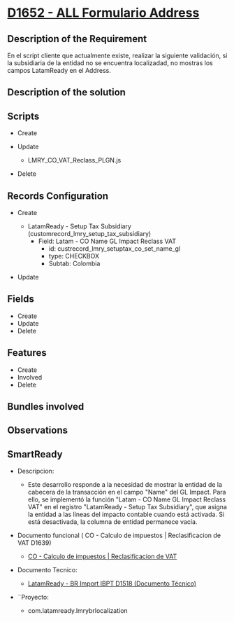# [D1652 - ALL Formulario Address]()

## Description of the Requirement

En el script cliente que actualmente existe, realizar la siguiente validación, si la subsidiaria de la entidad no se encuentra localizadad, no mostras los campos LatamReady en el Address.


## Description of the solution


## Scripts
+ Create

+ Update
    + LMRY_CO_VAT_Reclass_PLGN.js

+ Delete


## Records Configuration
+ Create
    + LatamReady - Setup Tax Subsidiary (customrecord_lmry_setup_tax_subsidiary)
        + Field: Latam - CO Name GL Impact Reclass VAT
            + id: custrecord_lmry_setuptax_co_set_name_gl
            + type: CHECKBOX
            + Subtab: Colombia


    
+ Update
    
## Fields
+ Create
+ Update 
+ Delete

## Features
+ Create
+ Involved
+ Delete

## Bundles involved


## Observations
 

## SmartReady

+ Descripcion:

    + Este desarrollo responde a la necesidad de mostrar la entidad de la cabecera de la transacción en el campo "Name" del GL Impact. Para ello, se implementó la función "Latam - CO Name GL Impact Reclass VAT" en el registro "LatamReady - Setup Tax Subsidiary", que asigna la entidad a las líneas del impacto contable cuando está activada. Si está desactivada, la columna de entidad permanece vacía.


+ Documento funcional ( CO - Calculo de impuestos | Reclasificacion de VAT D1639)

    + [CO - Calculo de impuestos | Reclasificacion de VAT](https://docs.google.com/presentation/d/17bQ78lTi3ho71-XOJuZ1c7vPSzz4U6naqaDVbm6nhN0/edit#slide=id.g2fff4e12215_1_0)

+ Documento Tecnico:

    + [LatamReady - BR Import IBPT D1518 (Documento Técnico) ](https://docs.google.com/document/d/1azwkTlh9vdHVBf0G26PsN9EPUuGweKfFR7adNtxajdI/edit)

+ ¨Proyecto:

    + com.latamready.lmrybrlocalization
























